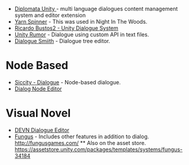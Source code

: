 
* [Diplomata Unity ](https://github.com/brunurd/diplomata-unity) - multi language dialogues content management system and editor extension
* [Yarn Spinner](https://github.com/thesecretlab/YarnSpinner) - This was used in Night In The Woods.
* [Ricardo Bustos2 - Unity Dialogue System](https://github.com/RicardoBustos2/UnityDialogueSystem)
* [Unity Rumor](https://github.com/exodrifter/unity-rumor) - Dialogue using custom API in text files.
* [Dialogue Smiith](https://github.com/code51/dialoguesmith) - Dialogue tree editor.
# Node Based
* [Siccity - Dialogue](https://github.com/Siccity/Dialogue) - Node-based dialogue.
* [Dialog Node Editor](https://github.com/alee12131415/Dialog-Node-Editor)

# Visual Novel

* [DEVN Dialogue Editor](https://github.com/DillonHandyside/DEVN-DialogueEditorForVisualNovels)
* [Fungus](https://github.com/snozbot/fungus) - Includes other features in addition to dialog. http://fungusgames.com/
** Also on the asset store.  https://assetstore.unity.com/packages/templates/systems/fungus-34184

